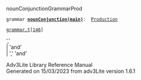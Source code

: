 <span class="title">nounConjunction</span><span class="type">GrammarProd</span>

`grammar `**[`nounConjunction(main)`](../object/nounConjunction(main).html)**` :   `[`Production`](../object/Production.html)

[`grammar.t`](../file/grammar.t.html)`[`[`146`](../source/grammar.t.html#146)`]`

<div class="gramrule">

','  
\| 'and'  
\| ',' 'and'  

</div>

<div class="ftr">

Adv3Lite Library Reference Manual  
Generated on 15/03/2023 from adv3Lite version 1.6.1

</div>

